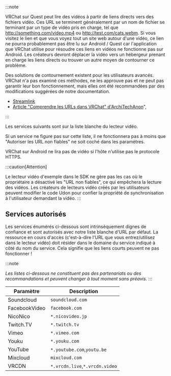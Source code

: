 

:::note

VRChat sur Quest peut lire des vidéos à partir de liens directs vers des fichiers vidéo. Ces URL se terminent généralement par un nom de fichier se terminant par un type de vidéo pris en charge, tel que http://something.com/video.mp4 ou http://test.com/cats.webm. Si vous visitez le lien et que vous voyez tout un site web autour d'une vidéo, ce lien ne pourra probablement pas être lu sur Android / Quest car l'application que VRChat utilise pour résoudre ces liens en vidéos ne fonctionne pas sur Android. Les créateurs devront déplacer la vidéo vers un hébergeur prenant en charge les liens directs ou trouver un autre moyen de contourner ce problème.

Des solutions de contournement existent pour les utilisateurs avancés. VRChat n'a pas examiné ces méthodes, ne les approuve pas et ne peut pas garantir leur bon fonctionnement, mais elles ont été recommandées par des modifications suggérées de notre documentation.

* [Streamlink](https://streamlink.github.io)
* [Article "Comprendre les URLs dans VRChat" d'ArchiTechAnon](https://ask.vrchat.com/t/protv-by-architechanon-usage-guides-and-walkthroughs/7029/11)",

:::

Les services suivants sont sur la liste blanche du lecteur vidéo.

Si un service ne figure pas sur cette liste, il ne fonctionnera pas à moins que "Autoriser les URL non fiables" ne soit coché dans les paramètres.

VRChat sur Android ne lira pas de vidéo si l'hôte n'utilise pas le protocole HTTPS.

:::caution[Attention]

Le lecteur vidéo d'exemple dans le SDK ne gère pas les cas où le propriétaire a désactivé les "URL non fiables", ce qui empêchera la lecture des vidéos. Les créateurs de lecteurs vidéo créés par les utilisateurs peuvent modifier le code Udon pour confier la propriété de synchronisation à l'utilisateur demandant la vidéo.
:::

## Services autorisés
Les services énumérés ci-dessous sont intrinsèquement dignes de confiance et sont autorisés avec notre liste blanche d'URL par défaut. La ressource en cours d'accès (c'est-à-dire l'URL que vous entrez/utilisez dans le lecteur vidéo) doit résider dans le domaine du service indiqué à côté du nom du service. Cela signifie que les liens courts peuvent ne pas fonctionner !

:::note

*Les listes ci-dessous ne constituent pas des partenariats ou des recommandations et peuvent changer à tout moment sans préavis*.
:::

| Paramètre | Description |
| --- | --- |
| Soundcloud | `soundcloud.com` |
| FacebookVideo | `facebook.com` |
| NicoNico | `*.nicovideo.jp` |
| Twitch.TV | `*.twitch.tv` |
| Vimeo | `*.vimeo.com` |
| Youku | `*.youku.com` |
| YouTube | `*.youtube.com`,`youtu.be` |
| Mixcloud | `mixcloud.com` |
| VRCDN | `*.vrcdn.live`,`*.vrcdn.video` |